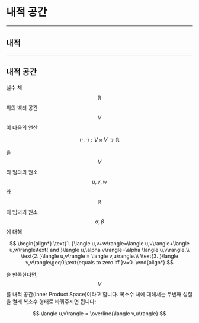# 내적 공간

---

## 내적


---

## 내적 공간
실수 체 $$\mathbb{R}$$ 위의 벡터 공간 $$V$$이 다음의 연산

$$
\langle\cdot,\cdot\rangle:V\times V\rightarrow\mathbb{R}
$$

을 $$V$$의 임의의 원소 $$u,v,w$$와 $$\mathbb{R}$$의 임의의 원소 $$\alpha,\beta$$에 대해

$$
\begin{align*}
\text{1. }\langle u,v+w\rangle=\langle u,v\rangle+\langle u,w\rangle\text{ and }\langle u,\alpha v\rangle=\alpha \langle u,v\rangle.\\
\text{2. }\langle u,v\rangle = \langle v,u\rangle.\\
\text{3. }\langle v,v\rangle\geq0;\text{equals to zero iff }v=0.
\end{align*}
$$

을 만족한다면, $$V$$를 내적 공간(Inner Product Space)이라고 합니다. 복소수 체에 대해서는 두번째 성질을 켤레 복소수 형태로 바꿔주시면 됩니다:

$$
\langle u,v\rangle = \overline{\langle v,u\rangle}
$$
